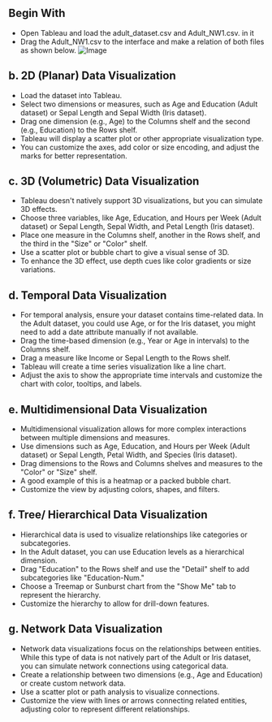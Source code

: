 ## Begin With
- Open Tableau and load the adult_dataset.csv and Adult_NW1.csv. in it
- Drag the Adult_NW1.csv to the interface and make a relation of both files as shown below.
![Image](https://github.com/user-attachments/assets/4ffdcbd0-1792-4c4c-8ddd-85f66f4244a2)

## b. 2D (Planar) Data Visualization
- Load the dataset into Tableau.
- Select two dimensions or measures, such as Age and Education (Adult dataset) or Sepal Length and Sepal Width (Iris dataset).
- Drag one dimension (e.g., Age) to the Columns shelf and the second (e.g., Education) to the Rows shelf.
- Tableau will display a scatter plot or other appropriate visualization type.
- You can customize the axes, add color or size encoding, and adjust the marks for better representation.

## c. 3D (Volumetric) Data Visualization
- Tableau doesn't natively support 3D visualizations, but you can simulate 3D effects.
- Choose three variables, like Age, Education, and Hours per Week (Adult dataset) or Sepal Length, Sepal Width, and Petal Length (Iris dataset).
- Place one measure in the Columns shelf, another in the Rows shelf, and the third in the "Size" or "Color" shelf.
- Use a scatter plot or bubble chart to give a visual sense of 3D.
- To enhance the 3D effect, use depth cues like color gradients or size variations.

## d. Temporal Data Visualization
- For temporal analysis, ensure your dataset contains time-related data. In the Adult dataset, you could use Age, or for the Iris dataset, you might need to add a date attribute manually if not available.
- Drag the time-based dimension (e.g., Year or Age in intervals) to the Columns shelf.
- Drag a measure like Income or Sepal Length to the Rows shelf.
- Tableau will create a time series visualization like a line chart.
- Adjust the axis to show the appropriate time intervals and customize the chart with color, tooltips, and labels.

## e. Multidimensional Data Visualization
- Multidimensional visualization allows for more complex interactions between multiple dimensions and measures.
- Use dimensions such as Age, Education, and Hours per Week (Adult dataset) or Sepal Length, Petal Width, and Species (Iris dataset).
- Drag dimensions to the Rows and Columns shelves and measures to the "Color" or "Size" shelf.
- A good example of this is a heatmap or a packed bubble chart.
- Customize the view by adjusting colors, shapes, and filters.

## f. Tree/ Hierarchical Data Visualization
- Hierarchical data is used to visualize relationships like categories or subcategories.
- In the Adult dataset, you can use Education levels as a hierarchical dimension.
- Drag "Education" to the Rows shelf and use the "Detail" shelf to add subcategories like "Education-Num."
- Choose a Treemap or Sunburst chart from the "Show Me" tab to represent the hierarchy.
- Customize the hierarchy to allow for drill-down features.

## g. Network Data Visualization
- Network data visualizations focus on the relationships between entities. While this type of data is not natively part of the Adult or Iris dataset, you can simulate network connections using categorical data.
- Create a relationship between two dimensions (e.g., Age and Education) or create custom network data.
- Use a scatter plot or path analysis to visualize connections.
- Customize the view with lines or arrows connecting related entities, adjusting color to represent different relationships.
